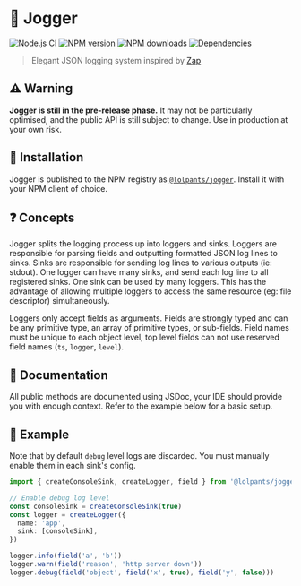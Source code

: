 # 🏃 Jogger
![Node.js CI](https://github.com/lolPants/jogger/workflows/Node.js%20CI/badge.svg?branch=master)
[![NPM version](https://img.shields.io/npm/v/@lolpants/jogger.svg?maxAge=3600)](https://www.npmjs.com/package/@lolpants/jogger)
[![NPM downloads](https://img.shields.io/npm/dt/@lolpants/jogger.svg?maxAge=3600)](https://www.npmjs.com/package/@lolpants/jogger)
[![Dependencies](https://img.shields.io/david/lolpants/jogger.svg?maxAge=3600)](https://david-dm.org/lolpants/jogger)
> Elegant JSON logging system inspired by [Zap](https://github.com/uber-go/zap)

## ⚠️ Warning
**Jogger is still in the pre-release phase.** It may not be particularly optimised, and the public API is still subject to change. Use in production at your own risk.

## 💾 Installation
Jogger is published to the NPM registry as [`@lolpants/jogger`](https://www.npmjs.com/package/@lolpants/jogger). Install it with your NPM client of choice.

## ❓ Concepts
Jogger splits the logging process up into loggers and sinks. Loggers are responsible for parsing fields and outputting formatted JSON log lines to sinks.
Sinks are responsible for sending log lines to various outputs (ie: stdout). One logger can have many sinks, and send each log line to all registered sinks. One sink can be used by many loggers. This has the advantage of allowing multiple loggers to access the same resource (eg: file descriptor) simultaneously.

Loggers only accept fields as arguments. Fields are strongly typed and can be any primitive type, an array of primitive types, or sub-fields. Field names must be unique to each object level, top level fields can not use reserved field names (`ts`, `logger`, `level`).

## 📝 Documentation
All public methods are documented using JSDoc, your IDE should provide you with enough context. Refer to the example below for a basic setup.

## 🚀 Example
Note that by default `debug` level logs are discarded. You must manually enable them in each sink's config.

```ts
import { createConsoleSink, createLogger, field } from '@lolpants/jogger'

// Enable debug log level
const consoleSink = createConsoleSink(true)
const logger = createLogger({
  name: 'app',
  sink: [consoleSink],
})

logger.info(field('a', 'b'))
logger.warn(field('reason', 'http server down'))
logger.debug(field('object', field('x', true), field('y', false)))
```
